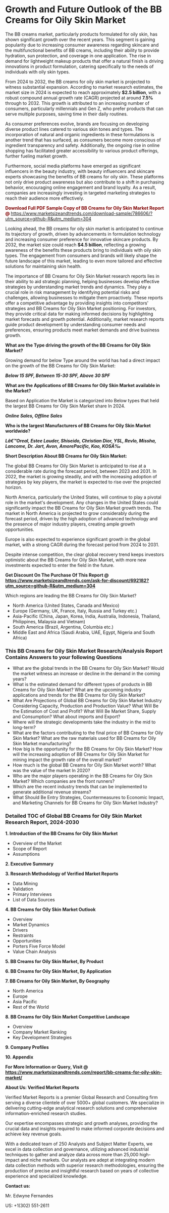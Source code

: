 <h1>Growth and Future Outlook of the BB Creams for Oily Skin Market</h1>    <p>The BB creams market, particularly products formulated for oily skin, has shown significant growth over the recent years. This segment is gaining popularity due to increasing consumer awareness regarding skincare and the multifunctional benefits of BB creams, including their ability to provide hydration, sun protection, and coverage in one application. The rise in demand for lightweight makeup products that offer a natural finish is driving innovations in product formulation, catering specifically to the needs of individuals with oily skin types.</p>        <p>From 2024 to 2032, the BB creams for oily skin market is projected to witness substantial expansion. According to market research estimates, the market size in 2024 is expected to reach approximately <strong>$2.5 billion</strong>, with a robust compound annual growth rate (CAGR) projected at around <strong>7.5%</strong> through to 2032. This growth is attributed to an increasing number of consumers, particularly millennials and Gen Z, who prefer products that can serve multiple purposes, saving time in their daily routines.</p>    <p>As consumer preferences evolve, brands are focusing on developing diverse product lines catered to various skin tones and types. The incorporation of natural and organic ingredients in these formulations is another trend that has surfaced, as consumers become more conscious of ingredient transparency and safety. Additionally, the ongoing rise in online shopping has facilitated greater accessibility to various product offerings, further fueling market growth.</p>        <p>Furthermore, social media platforms have emerged as significant influencers in the beauty industry, with beauty influencers and skincare experts showcasing the benefits of BB creams for oily skin. These platforms not only drive product awareness but also contribute to a shift in purchasing behavior, encouraging online engagement and brand loyalty. As a result, companies are increasingly investing in targeted marketing strategies to reach their audience more effectively.</p>        <p><strong><span style="color: #800000;">Download Full PDF Sample Copy of BB Creams for Oily Skin Market Report @</span>&nbsp;</strong><a href="https://www.marketsizeandtrends.com/download-sample/786606/?utm_source=github-R&amp;utm_medium=304">https://www.marketsizeandtrends.com/download-sample/786606/?utm_source=github-R&amp;utm_medium=304</a></p>        <p>Looking ahead, the BB creams for oily skin market is anticipated to continue its trajectory of growth, driven by advancements in formulation technology and increasing consumer preference for innovative skincare products. By 2032, the market size could reach <strong>$4.5 billion</strong>, reflecting a growing awareness of the benefits these products bring to individuals with oily skin types. The engagement from consumers and brands will likely shape the future landscape of this market, leading to even more tailored and effective solutions for maintaining skin health.</p></p><p>The importance of&nbsp;BB Creams for Oily Skin Market research reports lies in their ability to aid strategic planning, helping businesses develop effective strategies by understanding market trends and dynamics. They play a crucial role in risk management by identifying potential risks and challenges, allowing businesses to mitigate them proactively. These reports offer a competitive advantage by providing insights into competitors' strategies and BB Creams for Oily Skin Market positioning. For investors, they provide critical data for making informed decisions by highlighting market forecasts and growth potential. Additionally, market research reports guide product development by understanding consumer needs and preferences, ensuring products meet market demands and drive business growth.</p><p><strong>What are the&nbsp;Type driving the growth of the BB Creams for Oily Skin Market?</strong></p><p id="" class="">Growing demand for below Type around the world has had a direct impact on the growth of the BB Creams for Oily Skin Market:</p><em><strong>Below 15 SPF, Between 15-30 SPF, Above 30 SPF</strong></em></p><strong>What are the&nbsp;Applications&nbsp;of BB Creams for Oily Skin Market available in the Market?</strong></p><p id="" class="">Based on Application the Market is categorized into Below types that held the largest BB Creams for Oily Skin Market share In 2024.</p><em><strong>Online Sales, Offline Sales</strong></em></p><strong>Who is the largest Manufacturers of BB Creams for Oily Skin Market worldwide?</strong></p><p><em><strong>Lâ€™Oreal, Estee Lauder, Shiseido, Christian Dior, YSL, Revlo, Missha, Lancome, Dr. Jart, Avon, AmorePacific, Kao, KOSÃ‰</strong></em></p><p id="" class=""><strong>Short Description About BB Creams for Oily Skin Market:</strong></p><p>The global BB Creams for Oily Skin Market is anticipated to rise at a considerable rate during the forecast period, between 2023 and 2031. In 2022, the market is growing steadily, and with the increasing adoption of strategies by key players, the market is expected to rise over the projected horizon.</p><p>North America, particularly the United States, will continue to play a pivotal role in the market's development. Any changes in the United States could significantly impact the BB Creams for Oily Skin Market growth trends. The market in North America is projected to grow considerably during the forecast period, driven by the high adoption of advanced technology and the presence of major industry players, creating ample growth opportunities.</p><p>Europe is also expected to experience significant growth in the global market, with a strong CAGR during the forecast period from 2024 to 2031.</p><p>Despite intense competition, the clear global recovery trend keeps investors optimistic about the BB Creams for Oily Skin Market, with more new investments expected to enter the field in the future.</p><p id="" class=""><strong>Get Discount On The Purchase Of This Report @ <a href="https://www.marketsizeandtrends.com/ask-for-discount/692182?utm_source=github-R&utm_medium=304" target="_blank">https://www.marketsizeandtrends.com/ask-for-discount/692182?utm_source=github-R&utm_medium=304</a></strong></p>Which regions are leading the BB Creams for Oily Skin Market?</p><ul><li>North America (United States, Canada and Mexico)</li><li>Europe (Germany, UK, France, Italy, Russia and Turkey etc.)</li><li>Asia-Pacific (China, Japan, Korea, India, Australia, Indonesia, Thailand, Philippines, Malaysia and Vietnam)</li><li>South America (Brazil, Argentina, Columbia etc.)</li><li>Middle East and Africa (Saudi Arabia, UAE, Egypt, Nigeria and South Africa)</li></ul><h3 id="" class="">This BB Creams for Oily Skin Market Research/Analysis Report Contains Answers to your following Questions</h3><ul><li>What are the global trends in the BB Creams for Oily Skin Market? Would the market witness an increase or decline in the demand in the coming years?</li><li>What is the estimated demand for different types of products in BB Creams for Oily Skin Market? What are the upcoming industry applications and trends for the BB Creams for Oily Skin Market?</li><li>What Are Projections of Global BB Creams for Oily Skin Market Industry Considering Capacity, Production and Production Value? What Will Be the Estimation of Cost and Profit? What Will Be Market Share, Supply and Consumption? What about imports and Export?</li><li>Where will the strategic developments take the industry in the mid to long-term?</li><li>What are the factors contributing to the final price of BB Creams for Oily Skin Market? What are the raw materials used for BB Creams for Oily Skin Market manufacturing?</li><li>How big is the opportunity for the BB Creams for Oily Skin Market? How will the increasing adoption of BB Creams for Oily Skin Market for mining impact the growth rate of the overall market?</li><li>How much is the global BB Creams for Oily Skin Market worth? What was the value of the market In 2020?</li><li>Who are the major players operating in the BB Creams for Oily Skin Market? Which companies are the front runners?</li><li>Which are the recent industry trends that can be implemented to generate additional revenue streams?</li><li>What Should Be Entry Strategies, Countermeasures to Economic Impact, and Marketing Channels for BB Creams for Oily Skin Market Industry?</li></ul><h3 id="" class="">Detailed TOC of Global BB Creams for Oily Skin Market Research Report, 2024-2030</h3><p id="" class=""><strong>1. Introduction of the BB Creams for Oily Skin Market</strong></p><ul><li>Overview of the Market</li><li>Scope of Report</li><li>Assumptions</li></ul><p id="" class=""><strong>2. Executive Summary</strong></p><p id="" class=""><strong>3. Research Methodology of Verified Market Reports</strong></p><ul><li>Data Mining</li><li>Validation</li><li>Primary Interviews</li><li>List of Data Sources</li></ul><p id="" class=""><strong>4. BB Creams for Oily Skin Market Outlook</strong></p><ul><li>Overview</li><li>Market Dynamics</li><li>Drivers</li><li>Restraints</li><li>Opportunities</li><li>Porters Five Force Model</li><li>Value Chain Analysis</li></ul><p id="" class=""><strong>5. BB Creams for Oily Skin Market, By Product</strong></p><p id="" class=""><strong>6. BB Creams for Oily Skin Market, By Application</strong></p><p id="" class=""><strong>7. BB Creams for Oily Skin Market, By Geography</strong></p><ul><li>North America</li><li>Europe</li><li>Asia Pacific</li><li>Rest of the World</li></ul><p id="" class=""><strong>8. BB Creams for Oily Skin Market Competitive Landscape</strong></p><ul><li>Overview</li><li>Company Market Ranking</li><li>Key Development Strategies</li></ul><p id="" class=""><strong>9. Company Profiles</strong></p><p id="" class=""><strong>10. Appendix</strong></p><p id="" class=""><strong>For More Information or Query, Visit @ <a href="https://www.marketsizeandtrends.com/report/bb-creams-for-oily-skin-market/" target="_blank">https://www.marketsizeandtrends.com/report/bb-creams-for-oily-skin-market/</a></strong></p><p id="" class=""><strong>About Us: Verified Market Reports</strong></p><p id="" class="">Verified Market Reports is a premier Global Research and Consulting firm serving a diverse clientele of over 5000+ global customers. We specialize in delivering cutting-edge analytical research solutions and comprehensive information-enriched research studies.</p><p id="" class="">Our expertise encompasses strategic and growth analyses, providing the crucial data and insights required to make informed corporate decisions and achieve key revenue goals.</p><p id="" class="">With a dedicated team of 250 Analysts and Subject Matter Experts, we excel in data collection and governance, utilizing advanced industrial techniques to gather and analyze data across more than 25,000 high-impact and niche markets. Our analysts are adept at integrating modern data collection methods with superior research methodologies, ensuring the production of precise and insightful research based on years of collective experience and specialized knowledge.</p><p id="" class=""><strong>Contact us:</strong></p><p id="" class="">Mr. Edwyne Fernandes</p><p id="" class="">US: +1(302) 551-2611</p>